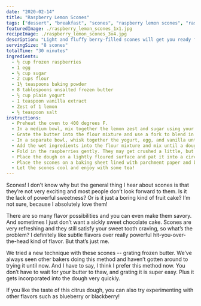 ```yaml
---
date: "2020-02-14"
title: "Raspberry Lemon Scones"
tags: ["dessert", "breakfast", "scones", "raspberry lemon scones", "raspberry scones", "berry desserts", "berry", "raspberry", "lemon"]
featuredImage: ./raspberry_lemon_scones_1x1.jpg
recipeImage: ./raspberry_lemon_scones_3x4.jpg
description: "Light and fluffy berry-filled scones will get you ready for spring or tea time or both!"
servingSize: "8 scones"
totalTime: "30 minutes"
ingredients:
  - ½ cup frozen raspberries
  - 1 egg
  - ⅓ cup sugar
  - 2 cups flour
  - 1½ teaspoons baking powder
  - 8 tablespoons unsalted frozen butter
  - ½ cup plain yogurt
  - 1 teaspoon vanilla extract
  - Zest of 1 lemon
  - ½ teaspoon salt
instructions:
  - Preheat the oven to 400 degrees F. 
  - In a medium bowl, mix together the lemon zest and sugar using your fingers. Add in baking powder, flour, and salt and keep mixing.
  - Grate the butter into the flour mixture and use a fork to blend in the butter until everything is well combined.
  - In a separate bowl, whisk together the yogurt, egg, and vanilla until smooth.
  - Add the wet ingredients into the flour mixture and mix until a dough starts to form. You may have to use your hands at this point to press the dough against the bowl as you’re kneading it.
  - Fold in the raspberries gently. They may get crushed a little, but that’s okay!
  - Place the dough on a lightly floured surface and pat it into a circle, about ¾ inch thick. Use a knife to cut the dough like you would a pizza -- into 8 slices.
  - Place the scones on a baking sheet lined with parchment paper and bake for 15-20 minutes until they start to brown slightly.
  - Let the scones cool and enjoy with some tea!
---
```

Scones! I don’t know why but the general thing I hear about scones is that they’re not very exciting and most people don’t look forward to them. Is it the lack of powerful sweetness? Or is it just a boring kind of fruit cake? I’m not sure, because I absolutely love them!

There are so many flavor possibilities and you can even make them savory. And sometimes I just don’t want a sickly sweet chocolate cake. Scones are very refreshing and they still satisfy your sweet tooth craving, so what’s the problem? I definitely like subtle flavors over really powerful hit-you-over-the-head kind of flavor. But that’s just me.

We tried a new technique with these scones -- grating frozen butter. We’ve always seen other bakers doing this method and haven’t gotten around to trying it until now. And I have to say, I think I prefer this method now. You don’t have to wait for your butter to thaw, and grating it is super easy. Plus it gets incorporated into the dough very quickly.

If you like the taste of this citrus dough, you can also try experimenting with other flavors such as blueberry or blackberry!

